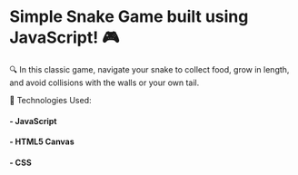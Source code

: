 <h1>Simple Snake Game built using JavaScript! 🎮</h1>

🔍 In this classic game, navigate your snake to collect food, grow in length, and avoid collisions with the walls or your own tail. 


🔧 Technologies Used:
<h4>- JavaScript</h4>
<h4>- HTML5 Canvas</h4>
<h4>- CSS</h4>
